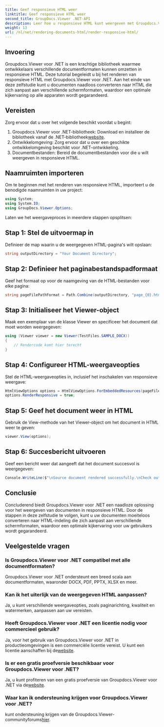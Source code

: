 ```yaml
---
title: Geef responsieve HTML weer
linktitle: Geef responsieve HTML weer
second_title: GroupDocs.Viewer .NET-API
description: Leer hoe u responsieve HTML kunt weergeven met Groupdocs.Viewer voor .NET, zodat u een optimale kijkervaring op alle apparaten kunt garanderen.
weight: 13
url: /nl/net/rendering-documents-html/render-responsive-html/
---
```

## Invoering
Groupdocs.Viewer voor .NET is een krachtige bibliotheek waarmee ontwikkelaars verschillende documentformaten kunnen omzetten in responsieve HTML. Deze tutorial begeleidt u bij het renderen van responsieve HTML met Groupdocs.Viewer voor .NET. Aan het einde van deze zelfstudie kunt u documenten naadloos converteren naar HTML die zich aanpast aan verschillende schermformaten, waardoor een optimale kijkervaring op alle apparaten wordt gegarandeerd.
## Vereisten
Zorg ervoor dat u over het volgende beschikt voordat u begint:
1.  Groupdocs.Viewer voor .NET-bibliotheek: Download en installeer de bibliotheek vanaf de .NET-bibliotheek[website](https://releases.groupdocs.com/viewer/net/).
2. Ontwikkelomgeving: Zorg ervoor dat u over een geschikte ontwikkelomgeving beschikt voor .NET-ontwikkeling.
3. Documentbestanden: Bereid de documentbestanden voor die u wilt weergeven in responsieve HTML.

## Naamruimten importeren
Om te beginnen met het renderen van responsieve HTML, importeert u de benodigde naamruimten in uw project:
```csharp
using System;
using System.IO;
using GroupDocs.Viewer.Options;
```

Laten we het weergaveproces in meerdere stappen opsplitsen:
## Stap 1: Stel de uitvoermap in
Definieer de map waarin u de weergegeven HTML-pagina's wilt opslaan:
```csharp
string outputDirectory = "Your Document Directory";
```
## Stap 2: Definieer het paginabestandspadformaat
Geef het formaat op voor de naamgeving van de HTML-bestanden voor elke pagina:
```csharp
string pageFilePathFormat = Path.Combine(outputDirectory, "page_{0}.html");
```
## Stap 3: Initialiseer het Viewer-object
Maak een exemplaar van de klasse Viewer en specificeer het document dat moet worden weergegeven:
```csharp
using (Viewer viewer = new Viewer(TestFiles.SAMPLE_DOCX))
{
    // Rendercode komt hier terecht
}
```
## Stap 4: Configureer HTML-weergaveopties
Stel de HTML-weergaveopties in, inclusief het inschakelen van responsieve weergave:
```csharp
HtmlViewOptions options = HtmlViewOptions.ForEmbeddedResources(pageFilePathFormat);
options.RenderResponsive = true;
```
## Stap 5: Geef het document weer in HTML
Gebruik de View-methode van het Viewer-object om het document in HTML weer te geven:
```csharp
viewer.View(options);
```
## Stap 6: Succesbericht uitvoeren
Geef een bericht weer dat aangeeft dat het document succesvol is weergegeven:
```csharp
Console.WriteLine($"\nSource document rendered successfully.\nCheck output in {outputDirectory}.");
```

## Conclusie
Concluderend biedt Groupdocs.Viewer voor .NET een naadloze oplossing voor het weergeven van documenten in responsieve HTML. Door de stappen in deze zelfstudie te volgen, kunt u uw documenten moeiteloos converteren naar HTML-indeling die zich aanpast aan verschillende schermformaten, waardoor een optimale kijkervaring voor uw gebruikers wordt gegarandeerd.
## Veelgestelde vragen
### Is Groupdocs.Viewer voor .NET compatibel met alle documentformaten?
Groupdocs.Viewer voor .NET ondersteunt een breed scala aan documentformaten, waaronder DOCX, PDF, PPTX, XLSX en meer.
### Kan ik het uiterlijk van de weergegeven HTML aanpassen?
Ja, u kunt verschillende weergaveopties, zoals paginarichting, kwaliteit en watermerken, aanpassen aan uw vereisten.
### Heeft Groupdocs.Viewer voor .NET een licentie nodig voor commercieel gebruik?
 Ja, voor het gebruik van Groupdocs.Viewer voor .NET in productieomgevingen is een commerciële licentie vereist. U kunt een licentie aanschaffen bij de[website](https://purchase.groupdocs.com/buy).
### Is er een gratis proefversie beschikbaar voor Groupdocs.Viewer voor .NET?
 Ja, u kunt profiteren van een gratis proefversie van Groupdocs.Viewer voor .NET via de[website](https://releases.groupdocs.com/).
### Waar kan ik ondersteuning krijgen voor Groupdocs.Viewer voor .NET?
 kunt ondersteuning krijgen van de Groupdocs.Viewer-communityforums[hier](https://forum.groupdocs.com/c/viewer/9).